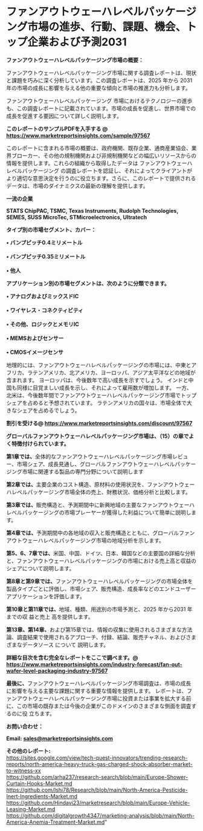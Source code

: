 # ファンアウトウェーハレベルパッケージング市場の進歩、行動、課題、機会、トップ企業および予測2031

<strong><b>ファンアウトウェーハレベルパッケージング市場の概要：</b></strong>

ファンアウトウェーハレベルパッケージング市場に関する調査レポートは、現状と課題を巧みに深く分析しています。この調査レポートは、2025 年から 2031 年の市場の成長に影響を与える他の重要な傾向と市場の推進力も分析します。

ファンアウトウェーハレベルパッケージング 市場におけるテクノロジーの進歩も、この調査レポートに記載されています。市場の成長を促進し、世界市場での成長を促進する要因について詳しく説明します。

<strong>このレポートのサンプルPDFを入手する @ <a href=https://www.marketreportsinsights.com/sample/97567>https://www.marketreportsinsights.com/sample/97567</a></strong>

このレポートに含まれる市場の概要は、政府機関、既存企業、通商産業協会、業界ブローカー、その他の規制機関および非規制機関などの幅広いリソースからの情報を提供します。これらの組織から取得したデータは ファンアウトウェーハレベルパッケージング の調査レポートを認証し、それによってクライアントがより適切な意思決定を行うのに役立ちます。さらに、このレポートで提供されるデータは、市場のダイナミクスの最新の理解を提供します。

<strong>一流の企業</strong>

<strong><b>STATS ChipPAC, TSMC, Texas Instruments, Rudolph Technologies, SEMES, SUSS MicroTec, STMicroelectronics, Ultratech</b></strong>

<strong><b>タイプ別の市場セグメント、カバー：</b></strong>

<strong>• バンプピッチ0.4ミリメートル<br><br>• バンプピッチ0.35ミリメートル<br><br>• 他人</strong>

<strong><b>アプリケーション別の市場セグメントは、次のように分類できます。</b></strong>

<strong>• アナログおよびミックスドIC<br><br>• ワイヤレス・コネクティビティ<br><br>• その他、ロジックとメモリIC<br><br>• MEMSおよびセンサー<br><br>• CMOSイメージセンサ</strong>

 地理的には、ファンアウトウェーハレベルパッケージングの市場には、中東とアフリカ、ラテンアメリカ、北アメリカ、ヨーロッパ、アジア太平洋などの地域が含まれます。 ヨーロッパは、今後数年で高い成長を示すでしょう。 インドと中国も同様に目覚ましい成長を示し、それによって雇用数が増加します。 一方、北米は、今後数年間でファンアウトウェーハレベルパッケージング市場でトップシェアを占めると予想されています。 ラテンアメリカの国々は、市場全体で大きなシェアを占めるでしょう。

<strong>割引を受ける@ <a href=https://www.marketreportsinsights.com/discount/97567>https://www.marketreportsinsights.com/discount/97567</a></strong>

<strong><b>グローバルファンアウトウェーハレベルパッケージング市場は、（15）の章でよく特徴付けられています。</b></strong>

<strong><b>第</b></strong><strong><b>1章では、</b></strong>全体的なファンアウトウェーハレベルパッケージング市場レビュー、市場シェア、成長見通し、グローバルファンアウトウェーハレベルパッケージング市場に関連する製品の専門分野について説明します

<strong><b>第2章では、</b></strong>主要企業のコスト構造、原材料の使用状況を、ファンアウトウェーハレベルパッケージング市場全体の売上、財務状況、価格分析と比較します。

<strong><b>第3章では、</b></strong>販売構造と、予測期間中に新興地域の主要なファンアウトウェーハレベルパッケージングの市場プレーヤーが獲得した利益について簡単に説明します。

<strong><b>第4章では、</b></strong>予測期間中の各地域の収入と販売構造とともに、グローバルファンアウトウェーハレベルパッケージング市場の地域分析を示します。

<strong><b>第5、6、7章では、</b></strong>米国、中国、ドイツ、日本、韓国などの主要国の詳細な分析と、ファンアウトウェーハレベルパッケージングの市場における売上高と収益のシェアについて説明します。

<strong><b>第8章と第9章では、</b></strong>ファンアウトウェーハレベルパッケージングの市場全体を製品タイプごとに評価し、市場シェア、販売構造、成長率などのエンドユーザーアプリケーションを評価します。

<strong><b>第10章と第11章では、</b></strong>地域、種類、用途別の市場予測と、2025 年から2031 年までの収 益と売上 高を提供します。

<strong><b>第13章、第14章、</b></strong>および第15章では、情報の収集に使用されるさまざまな方法論、調査結果で使用されるアプローチ、付録、結論、販売チャネル、およびさまざまなデータソース について 説明します。

<strong>詳細な目次を含む完全なレポートをここで調べます。@ <a href=https://www.marketreportsinsights.com/industry-forecast/fan-out-wafer-level-packaging-industry-97567>https://www.marketreportsinsights.com/industry-forecast/fan-out-wafer-level-packaging-industry-97567</a></strong>

<strong><b>最後に、</b></strong>ファンアウトウェーハレベルパッケージング市場調査は、市場の成長 に影響を</a>与える主要な課題に関する重要な情報を提供します。 レポートは、ファンアウトウェーハレベルパッケージング市場に投資または事業を拡大する前に、この市場の既存または今後の企業がこのドメインのさまざまな側面を調査す るのに役 立ちます。

<strong><b>お問い合わせ：</b></strong>

<strong>Email: </strong><a href=mailto:sales@marketreportsinsights.com><strong>sales@marketreportsinsights.com</strong></a>

<strong>その他のレポート:</strong>
<br>
<a href=https://sites.google.com/view/tech-quest-innovators/trending-research-reports/north-america-heavy-truck-gas-charged-shock-absorber-market-to-witness-xx>https://sites.google.com/view/tech-quest-innovators/trending-research-reports/north-america-heavy-truck-gas-charged-shock-absorber-market-to-witness-xx</a>
<br>
<a href=https://github.com/arha237/research-search/blob/main/Europe-Shower-Curtain-Hooks-Market.md>https://github.com/arha237/research-search/blob/main/Europe-Shower-Curtain-Hooks-Market.md</a>
<br>
<a href=https://github.com/Ishi78/Research/blob/main/North-America-Pesticide-Inert-Ingredients-Market.md>https://github.com/Ishi78/Research/blob/main/North-America-Pesticide-Inert-Ingredients-Market.md</a>
<br>
<a href=https://github.com/Hindavi23/marketresearch/blob/main/Europe-Vehicle-Leasing-Market.md>https://github.com/Hindavi23/marketresearch/blob/main/Europe-Vehicle-Leasing-Market.md</a>
<br>
<a href=https://github.com/digitalgrowth4347/marketing-analysis/blob/main/North-America-Anemia-Treatment-Market.md>https://github.com/digitalgrowth4347/marketing-analysis/blob/main/North-America-Anemia-Treatment-Market.md</a>"
